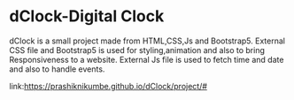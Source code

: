 # dClock-Digital Clock

dClock is a small project made from HTML,CSS,Js and Bootstrap5.
External CSS file and Bootstrap5 is used for styling,animation and also to bring Responsiveness to a website.
External Js file is used to fetch time and date and also to handle events.

link:https://prashiknikumbe.github.io/dClock/project/#
